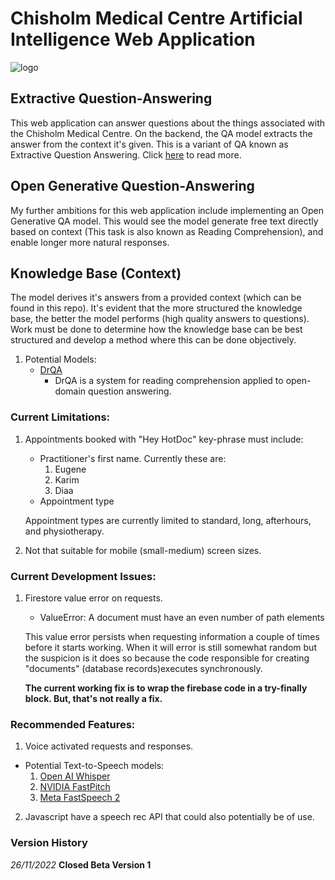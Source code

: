 # Chisholm Medical Centre Artificial Intelligence Web Application

![logo](https://user-images.githubusercontent.com/107289998/203362314-7a5bae56-6b64-4438-86ce-0aebd281adf2.png)

## Extractive Question-Answering

This web application can answer questions about the things associated with the Chisholm Medical Centre. On the backend, the QA model extracts the answer from the context it's given. This is a variant of QA known as Extractive Question Answering. Click [here](https://huggingface.co/tasks/question-answering) to read more.

## Open Generative Question-Answering

My further ambitions for this web application include implementing an Open Generative QA model. This would see the model generate free text directly based on context (This task is also known as Reading Comprehension), and enable longer more natural responses.

## Knowledge Base (Context)

The model derives it's answers from a provided context (which can be found in this repo). It's evident that the more structured the knowledge base, the better the model performs (high quality answers to questions). Work must be done to determine how the knowledge base can be best structured and develop a method where this can be done objectively. 

1. Potential Models:
   - [DrQA](https://github.com/facebookresearch/DrQA)
     * DrQA is a system for reading comprehension applied to open-domain question answering.

### Current Limitations:

1. Appointments booked with "Hey HotDoc" key-phrase must include:

   - Practitioner's first name. Currently these are:
     1. Eugene
     2. Karim
     3. Diaa
   - Appointment type

   Appointment types are currently limited to standard, long, afterhours, and physiotherapy.

2. Not that suitable for mobile (small-medium) screen sizes.

### Current Development Issues:

1. Firestore value error on requests.

   - ValueError: A document must have an even number of path elements

   This value error persists when requesting information a couple of times before it starts working. When it will error is still somewhat random but the suspicion is it does so because the code responsible for creating "documents" (database records)executes synchronously.

   **The current working fix is to wrap the firebase code in a try-finally block. But, that's not really a fix.**

### Recommended Features:

1. Voice activated requests and responses.

- Potential Text-to-Speech models:
  1. [Open AI Whisper](https://github.com/openai/whisper)
  2. [NVIDIA FastPitch](https://huggingface.co/nvidia/tts_en_fastpitch)
  3. [Meta FastSpeech 2](https://huggingface.co/facebook/fastspeech2-en-ljspeech)

2. Javascript have a speech rec API that could also potentially be of use.

### Version History

_26/11/2022_
**Closed Beta Version 1**
